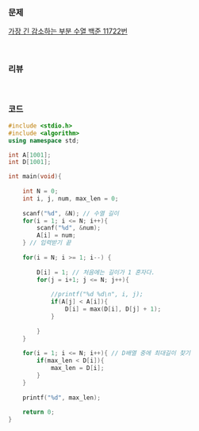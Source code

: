 ### 문제

[가장 긴 감소하는 부분 수열  백준 11722번](https://www.acmicpc.net/problem/11722)

</br>

### 리뷰



</br>

###  **코드**

```c++
#include <stdio.h>
#include <algorithm>
using namespace std;

int A[1001];
int D[1001];

int main(void){
 
	int N = 0;
	int i, j, num, max_len = 0;
	
	scanf("%d", &N); // 수열 길이 
	for(i = 1; i <= N; i++){
		scanf("%d", &num);
		A[i] = num;
	} // 입력받기 끝 
	
	for(i = N; i >= 1; i--) {
		
		D[i] = 1; // 처음에는 길이가 1 혼자다. 
		for(j = i+1; j <= N; j++){
		
			//printf("%d %d\n", i, j);
			if(A[j] < A[i]){
				D[i] = max(D[i], D[j] + 1);
			}
		
		}
	}
	
	for(i = 1; i <= N; i++){ // D배열 중에 최대길이 찾기 
		if(max_len < D[i]){
			max_len = D[i];
		}
	}
	
 	printf("%d", max_len);
 
	return 0;
}
```



